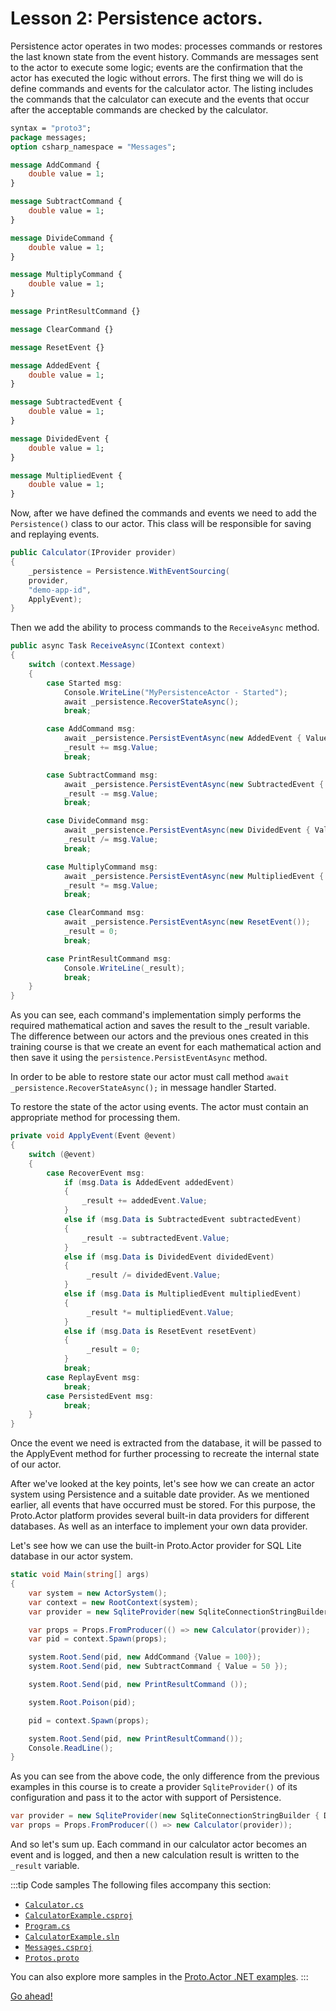 # Lesson 2: Persistence actors.

Persistence actor operates in two modes: processes commands or restores the last known state from the event history.  Commands are messages sent to the actor to execute some logic; events are the confirmation that the actor has executed the logic without errors. The first thing we will do is define commands and events for the calculator actor. The listing includes the commands that the calculator can execute and the events that occur after the acceptable commands are checked by the calculator.

```protobuf
syntax = "proto3";
package messages;
option csharp_namespace = "Messages";

message AddCommand {
	double value = 1;
}

message SubtractCommand {
	double value = 1;
}

message DivideCommand {
	double value = 1;
}

message MultiplyCommand {
	double value = 1;
}

message PrintResultCommand {}

message ClearCommand {}

message ResetEvent {}

message AddedEvent {
	double value = 1;
}

message SubtractedEvent {
	double value = 1;
}

message DividedEvent {
	double value = 1;
}

message MultipliedEvent {
	double value = 1;
}
```

Now, after we have defined the commands and events we need to add the `Persistence()` class to our actor. This class will be responsible for saving and replaying events.

```csharp
public Calculator(IProvider provider)
{
    _persistence = Persistence.WithEventSourcing(
    provider,
    "demo-app-id",
    ApplyEvent);
}
```

Then we add the ability to process commands to the `ReceiveAsync` method.

```csharp
public async Task ReceiveAsync(IContext context)
{
    switch (context.Message)
    {
        case Started msg:
            Console.WriteLine("MyPersistenceActor - Started");
            await _persistence.RecoverStateAsync();
            break;

        case AddCommand msg:
            await _persistence.PersistEventAsync(new AddedEvent { Value = msg.Value });
            _result += msg.Value;
            break;

        case SubtractCommand msg:
            await _persistence.PersistEventAsync(new SubtractedEvent { Value = msg.Value });
            _result -= msg.Value;
            break;

        case DivideCommand msg:
            await _persistence.PersistEventAsync(new DividedEvent { Value = msg.Value });
            _result /= msg.Value;
            break;

        case MultiplyCommand msg:
            await _persistence.PersistEventAsync(new MultipliedEvent { Value = msg.Value });
            _result *= msg.Value;
            break;

        case ClearCommand msg:
            await _persistence.PersistEventAsync(new ResetEvent());
            _result = 0;
            break;

        case PrintResultCommand msg:
            Console.WriteLine(_result);
            break;
    }
}
```

As you can see, each command's implementation simply performs the required mathematical action and saves the result to the _result variable. The difference between our actors and the previous ones created in this training course is that we create an event for each mathematical action and then save it using the `persistence.PersistEventAsync` method.

In order to be able to restore state our actor must call method `await _persistence.RecoverStateAsync();` in message handler Started.

To restore the state of the actor using events. The actor must contain an appropriate method for processing them.

```csharp
private void ApplyEvent(Event @event)
{
    switch (@event)
    {
        case RecoverEvent msg:
            if (msg.Data is AddedEvent addedEvent)
            {
                _result += addedEvent.Value;
            }
            else if (msg.Data is SubtractedEvent subtractedEvent)
            {
                _result -= subtractedEvent.Value;
            }
            else if (msg.Data is DividedEvent dividedEvent)
            {
                 _result /= dividedEvent.Value;
            }
            else if (msg.Data is MultipliedEvent multipliedEvent)
            {
                 _result *= multipliedEvent.Value;
            }
            else if (msg.Data is ResetEvent resetEvent)
            {
                 _result = 0;
            }
            break;
        case ReplayEvent msg:
            break;
        case PersistedEvent msg:
            break;
    }
}
```

Once the event we need is extracted from the database, it will be passed to the ApplyEvent method for further processing to recreate the internal state of our actor.

After we've looked at the key points, let's see how we can create an actor system using Persistence and a suitable date provider. As we mentioned earlier, all events that have occurred must be stored. For this purpose, the Proto.Actor platform provides several built-in data providers for different databases. As well as an interface to implement your own data provider. 

Let's see how we can use the built-in Proto.Actor provider for SQL Lite database in our actor system.

```csharp
static void Main(string[] args)
{
    var system = new ActorSystem();
    var context = new RootContext(system);
    var provider = new SqliteProvider(new SqliteConnectionStringBuilder { DataSource = "states.db" });

    var props = Props.FromProducer(() => new Calculator(provider));
    var pid = context.Spawn(props);

    system.Root.Send(pid, new AddCommand {Value = 100});
    system.Root.Send(pid, new SubtractCommand { Value = 50 });

    system.Root.Send(pid, new PrintResultCommand ());

    system.Root.Poison(pid);

    pid = context.Spawn(props);

    system.Root.Send(pid, new PrintResultCommand());
    Console.ReadLine();
}
```

As you can see from the above code, the only difference from the previous examples in this course is to create a provider `SqliteProvider()` of its configuration and pass it to the actor with support of Persistence.

```csharp
var provider = new SqliteProvider(new SqliteConnectionStringBuilder { DataSource = "states.db" });
var props = Props.FromProducer(() => new Calculator(provider));
```

And so let's sum up. Each command in our calculator actor becomes an event and is logged, and then a new calculation result is written to the `_result` variable.

:::tip Code samples
The following files accompany this section:
- [`Calculator.cs`](dotnet/CalculatorExample/Calculator.cs)
- [`CalculatorExample.csproj`](dotnet/CalculatorExample/CalculatorExample.csproj)
- [`Program.cs`](dotnet/CalculatorExample/Program.cs)
- [`CalculatorExample.sln`](dotnet/CalculatorExample.sln)
- [`Messages.csproj`](dotnet/Messages/Messages.csproj)
- [`Protos.proto`](dotnet/Messages/Protos.proto)

You can also explore more samples in the [Proto.Actor .NET examples](https://github.com/asynkron/protoactor-dotnet/tree/dev/examples).
:::

[Go ahead!](../lesson-3)